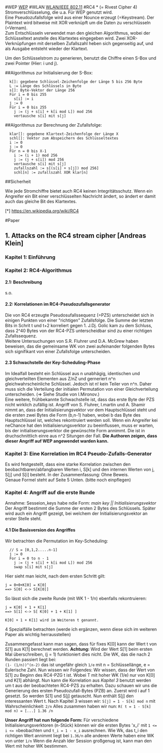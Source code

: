 #WEP
[WEP](https://en.wikipedia.org/wiki/Wired_Equivalent_Privacy)
#WLAN
[WLAN/IEEE 802.11](https://de.wikipedia.org/wiki/IEEE_802.11)
#RC4 *
(= Rivest Cipher 4)  
Stromverschlüsselung, die u.a. Für WEP genutzt wird.  
Eine Pseudozufallsfolge wird aus einer Nounce erzeugt (=Keystream). Der Plaintext wird bitweise mit XOR verknüpft um die Daten zu verschlüsseln (=Vernam).  
Zum Entschlüsseln verwendet man den gleichen Algorithmus, wobei der Schlüsseltext anstelle des Klartextes eingegeben wird. Zwei XOR-Verknüpfungen mit derselben Zufallszahl heben sich gegenseitig auf, und als Ausgabe entsteht wieder der Klartext.
  
Um den Schlüsselstrom zu generieren, benutzt die Chiffre einen S-Box und zwei Pointer (Hier: i und j).

##Algorithmus zur Initialisierung der S-Box:  

```
  k[]: gegebene Schlüssel-Zeichenfolge der Länge 5 bis 256 Byte
  L := Länge des Schlüssels in Byte
  s[]: Byte-Vektor der Länge 256
  Für i = 0 bis 255
    s[i] := i
  j := 0
  Für i = 0 bis 255
    j := (j + s[i] + k[i mod L]) mod 256
    vertausche s[i] mit s[j]
```

##Algorithmus zur Berechnung der Zufallsfolge:

```
  klar[]: gegebene Klartext-Zeichenfolge der Länge X
  schl[]: Vektor zum Abspeichern des Schlüsseltextes
  i := 0
  j := 0
  Für n = 0 bis X-1
    i := (i + 1) mod 256
    j := (j + s[i]) mod 256
    vertausche s[i] mit s[j]
    zufallszahl := s[(s[i] + s[j]) mod 256]
    schl[n] := zufallszahl XOR klar[n]
```

##Sicherheit

Wie jede Stromchiffre bietet auch RC4 keinen Integritätsschutz. Wenn ein Angreifer ein Bit einer verschlüsselten Nachricht ändert, so ändert er damit auch das gleiche Bit des Klartextes.


[*] https://en.wikipedia.org/wiki/RC4

#Paper
## 1. Attacks on the RC4 stream cipher [Andreas Klein]
### Kapitel 1: Einführung
### Kapitel 2: RC4-Algorithmus
#### 2.1: Beschreibung
s.o.
#### 2.2: Korrelationen im RC4-Pseudozufallsgenerator
Die von RC4 erzeugte Pseudosufallssequenz (=PZS) unterscheidet sich in einigen Punkten von einer "richtigen" Zufallsfolge. Die Summe der letzten Bits in Schrit t und t+2 korreliert gegen 1. J.Dj. Golic kam zu dem Schluss, dass 2^40 Bytes von der RC4-PZS unterscheidbar sind zu einer richtigen Zufallssequenz.  
Weitere Untersuchungen von S.R. Fluhrer und D.A. McGrew haben beweisen, das die gemeinsame WK von zwei aufeinander folgenden Bytes sich signifikant von einer Zufallsfolge unterscheiden.  
#### 2.3 Schwachstelle der Key-Scheduling-Phase
Im Idealfall besteht ein Schlüssel aus n unabhägig, identischen und gleichverteilten Elementen aus Z/nZ und gerneriert n^n gleichwahrscheinliche Schlüssel.
Jedoch ist n! kein Teiler von n^n. Daher muss sich die Verteilung der initialen Permutation von einer Gleichverteilung unterscheiden.
(=> Siehe Studie von I.Mironov.)  
Eine weitere, frühbekannte Schwachstelle ist, dass das erste Byte der PZS nicht wirklich zufällig ist. Angriff von S. Fluhrer, I.martin und A. Shamir nimmt an, dass der Initialisierungsvektor vor dem Hauptschlüssel steht und die ersten zwei Bytes die Form (b,n-1) haben, wobei b das Byte des Hauptschlüssel ist, welches rekontruiert werden soll. Wenn ein Angreifer kei neChance hat den Initialisierungsverktor zu beeinflussen, muss er warten, bis der initialiserungsverktor die gewünschte Form annimmt. Die ist in druchschnittlich einre aus n^2 Situngen der Fall. **Die Authoren zeigen, dass dieser Angriff auf WEP angewendet warden kann.**
### Kapitel 3: Eine Korrelation im RC4 Pseudo-Zufalls-Generator
Es wird festgestellt, dass eine starke Korrelation zwischen den beobachtbaren/abfangbaren Werten i, S[k] und den internen Werten von j, S[j] und S[i] besteht. In der Zusammenfassung: Ohne Beweis.  
Genaue Formel steht auf Seite 5 Unten. (bitte noch einpflegen)  
### Kapitel 4: Angriff auf die erste Runde
Annahme: Sesseion_keys habe ndie Form: *main key || Initialisierungsvektor*  
Der Angriff bestimmt die Summe der ersten 2 Bytes des Schlüssels. Später wird auch ein Angriff gezeigt, bei welchem der Initialisierungsvektor an erster Stelle steht.
#### 4.1 Die Basisversion des Angriffes
Wir betrachten die Permutation im Key-Scheduling:  
```
  // S = [0,1,2.....n-1]
  j := 0
  For i = 0 to n - 1
    j := (j + s[i] + k[i mod L]) mod 256
    swap s[i] mit s[j]
```
Hier sieht man leicht, nach dem ersten Schritt gilt:  
```
j = 0+0+K[0] = K[0]  
==> S[0] <-> S[K[0]]  
```  
  
So lässt sich die zweite Runde (mit WK 1 - 1/n) ebenfalls rekontruieren: 
```  
j = K[0] + 1 + K[1]  
==> S[1] <-> S[ K[0] + 1 + K[1] ]  
  
K[0] + 1 + K[1] wird im Weiteren t genannt.
```
  
4 Spezialfälle betrachten (werde ich ergänzen, wenn diese sich im weiteren Paper als wichtig herrausstellen)  
  
Zusammengefasst kann man sagen, dass für fixes K[0] kann der Wert t von S[1] aus K[1] berechnet werden.
**Achtung:** Wird der Wert S[1] beim ersten Mal überschreiben, (j = 1) funktioniert dies nicht. Die WK, das die nach 2 Runden passiert liegt bei:  
`(1- (1/n))^(n-2)` das ist ungefähr gleich `1/e` mit n = Schlüssellänge, e = Eulerische Zahl.
Nun wissen wir Folgendes:
Wir wissen, dass der Wert von S[1] zu Beginn des RC4-PZG t ist. Wobei T mit hoher WK (1/e) nur von K[0] und K[1] abhängt.
Nun kann die Korrelation aus *Kapitel 3* benutzt werden um t aus der beobachteten RC4-PZS zu erhalten.
Dazu schauen wir uns die Generierung des ersten Pseudozufall-Bytes (PZB) an.
Zuerst wird i auf 1 gesetzt. So werden S[1] und S[j] getauscht. Nun enthält S[j] den interessanten Wert t. Nach Kapitel 3 wissen wir: `S[j] = 1 - S[k] mod n` mit Wahrscheinlichkeit: `2/n`  Alles zusammen haben wir nun:
`R( t = 1 - S[k] mod n) = [...] 1.36 /n`


**Unser Angriff hat nun folgende Form:**
Für verschiedene Initialisierungsverktoren (n-Stück) können wir die ersten Bytes 'x_i' mit `1 <= i <= n`beobachten und `t_i = 1 - x_i` ausrechnen. Wie Wk, das t_i den richtigen Wert annimmt liegt bei `1.36/n` alle anderen Werte haben eine WK von unter `1/n` Wenn die Anzah lder Session großgenug ist, kann man den Wert mit hoher WK bestimmen.
